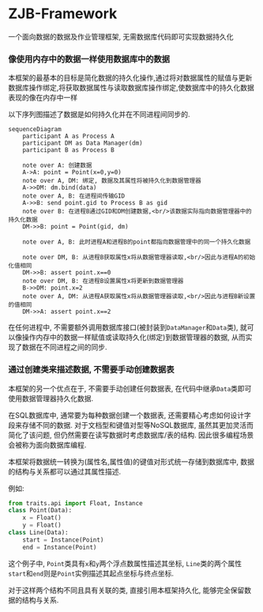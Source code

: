 # ZJB-Framework
一个面向数据的数据及作业管理框架, 无需数据库代码即可实现数据持久化

### 像使用内存中的数据一样使用数据库中的数据

本框架的最基本的目标是简化数据的持久化操作,通过将对数据属性的赋值与更新数据库操作绑定,将获取数据属性与读取数据库操作绑定,使数据库中的持久化数据表现的像在内存中一样

以下序列图描述了数据是如何持久化并在不同进程间同步的.

```mermaid
sequenceDiagram
    participant A as Process A
    participant DM as Data Manager(dm)
    participant B as Process B
    
    note over A: 创建数据
    A->A: point = Point(x=0,y=0)
    note over A, DM: 绑定, 数据及其属性将被持久化到数据管理器
    A->>DM: dm.bind(data)
    note over A, B: 在进程间传输GID
    A->>B: send point.gid to Process B as gid
    note over B: 在进程B通过GID和DM创建数据,<br/>该数据实际指向数据管理器中的持久化数据
    DM->>B: point = Point(gid, dm)

    note over A, B: 此时进程A和进程B的point都指向数据管理中的同一个持久化数据

    note over DM, B: 从进程B获取属性x将从数据管理器读取,<br/>因此与进程A的初始化值相同
    DM->>B: assert point.x==0
    note over DM, B: 在进程B设置属性x将更新到数据管理器
    B->>DM: point.x=2
    note over A, DM: 从进程A获取属性x将从数据管理器读取,<br/>因此与进程B新设置的值相同
    DM->>A: assert point.x==2
```

在任何进程中, 不需要额外调用数据库接口(被封装到`DataManager`和`Data`类), 就可以像操作内存中的数据一样赋值或读取持久化(绑定)到数据管理器的数据, 从而实现了数据在不同进程之间的同步.

### 通过创建类来描述数据, 不需要手动创建数据表

本框架的另一个优点在于, 不需要手动创建任何数据表, 在代码中继承`Data`类即可使用数据管理器持久化数据.

在SQL数据库中, 通常要为每种数据创建一个数据表, 还需要精心考虑如何设计字段来存储不同的数据. 对于文档型和键值对型等NoSQL数据库, 虽然其更加灵活而简化了该问题, 但仍然需要在读写数据时考虑数据库/表的结构. 因此很多编程场景会被称为面向数据库编程.

本框架将数据统一转换为(属性名,属性值)的键值对形式统一存储到数据库中, 数据的结构与关系都可以通过其属性描述.

例如:

```python
from traits.api import Float, Instance
class Point(Data):
    x = Float()
    y = Float()
class Line(Data):
    start = Instance(Point)
    end = Instance(Point)
```

这个例子中, `Point`类具有`x`和`y`两个浮点数属性描述其坐标, `Line`类的两个属性`start`和`end`则是`Point`实例描述其起点坐标与终点坐标.

对于这样两个结构不同且具有关联的类, 直接引用本框架持久化, 能够完全保留数据的结构与关系.